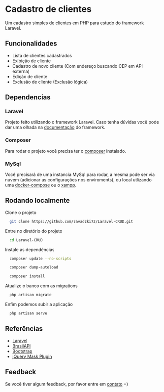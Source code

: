 
# Cadastro de clientes

Um cadastro simples de clientes em PHP para estudo do framework Laravel.


## Funcionalidades

- Lista de clientes cadastrados
- Exibição de cliente
- Cadastro de novo cliente (Com endereço buscando CEP em API externa)
- Edição de cliente
- Exclusão de cliente (Exclusão lógica)


## Dependencias

### Laravel
Projeto feito utilizando o framework Laravel. Caso tenha dúvidas você pode dar uma olhada na [documentação](https://laravel.com/docs/9.x/installation) do framework.

### Composer
Para rodar o projeto você precisa ter o [composer](https://getcomposer.org/download/) instalado.

### MySql
Você precisará de uma instancia MySql para rodar, a mesma pode ser via nuvem (adicionar as configurações nos enviroments), ou local utlizando uma [docker-compose](https://medium.com/@chrischuck35/how-to-create-a-mysql-instance-with-docker-compose-1598f3cc1bee) ou o [xampp](https://www.apachefriends.org).
## Rodando localmente

Clone o projeto

```bash
  git clone https://github.com/zavadzki72/Laravel-CRUD.git
```

Entre no diretório do projeto

```bash
  cd Laravel-CRUD
```

Instale as dependências

```bash
  composer update --no-scripts
```
```bash
  composer dump-autoload
```
```bash
  composer install
```

Atualize o banco com as migrations

```bash
  php artisan migrate
```

Enfim podemos subir a aplicação

```bash
  php artisan serve
```

## Referências

 - [Laravel](https://laravel.com)
 - [BrasilAPI](https://brasilapi.com.br/docs)
 - [Bootstrap](https://getbootstrap.com/docs/5.3/getting-started/introduction/)
 - [jQuery Mask Plugin](http://igorescobar.github.io/jQuery-Mask-Plugin/)


## Feedback

Se você tiver algum feedback, por favor entre em [contato](https://marccusz.com) =)
